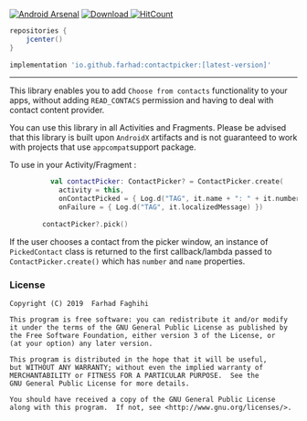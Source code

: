 [![Android Arsenal](https://img.shields.io/badge/Android%20Arsenal-contact--picker-brightgreen.svg?style=flat)](https://android-arsenal.com/details/1/7814) [ ![Download](https://api.bintray.com/packages/farhad/maven/contactpicker/images/download.svg) ](https://bintray.com/farhad/maven/contactpicker/_latestVersion) [![HitCount](http://hits.dwyl.io/farhad/contact-picker.svg)](http://hits.dwyl.io/farhad/contact-picker)

```groovy
repositories {
	jcenter()
}
	
implementation 'io.github.farhad:contactpicker:[latest-version]'
```
---

This library enables you to add `Choose from contacts` functionality to your apps, without adding `READ_CONTACS` permission and having to deal with contact content provider. 

You can use this library in all Activities and Fragments. Please be advised that this library is built upon `AndroidX` artifacts and is not guaranteed to work with projects that use `appcompat`support package.

To use in your Activity/Fragment :

```kotlin
          val contactPicker: ContactPicker? = ContactPicker.create(
            activity = this,
            onContactPicked = { Log.d("TAG", it.name + ": " + it.number) },
            onFailure = { Log.d("TAG", it.localizedMessage) })
        
        contactPicker?.pick()      
```

If the user chooses a contact from the picker window, an instance of `PickedContact` class is returned to the first callback/lambda passed to `ContactPicker.create()` which has `number` and `name` properties.
 

### License

    Copyright (C) 2019  Farhad Faghihi

    This program is free software: you can redistribute it and/or modify
    it under the terms of the GNU General Public License as published by
    the Free Software Foundation, either version 3 of the License, or
    (at your option) any later version.

    This program is distributed in the hope that it will be useful,
    but WITHOUT ANY WARRANTY; without even the implied warranty of
    MERCHANTABILITY or FITNESS FOR A PARTICULAR PURPOSE.  See the
    GNU General Public License for more details.

    You should have received a copy of the GNU General Public License
    along with this program.  If not, see <http://www.gnu.org/licenses/>.
